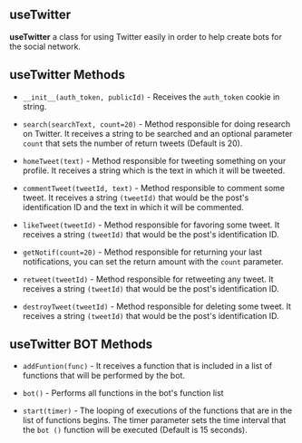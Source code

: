 ## useTwitter

**useTwitter** a class for using Twitter easily in order to help create bots for the social network.

## useTwitter Methods

* `__init__(auth_token, publicId)` - Receives the `auth_token` cookie in string.

* `search(searchText, count=20)` - Method responsible for doing research on Twitter. It receives a string to be searched and an optional parameter `count` that sets the number of return tweets (Default is 20).

* `homeTweet(text)` - Method responsible for tweeting something on your profile. It receives a string which is the text in which it will be tweeted. 

* `commentTweet(tweetId, text)` - Method responsible to comment some tweet. It receives a string `(tweetId)` that would be the post's identification ID and the text in which it will be commented.


* `likeTweet(tweetId)` - Method responsible for favoring some tweet. It receives a string `(tweetId)` that would be the post's identification ID.

* `getNotif(count=20)` - Method responsible for returning your last notifications, you can set the return amount with the `count` parameter.

* `retweet(tweetId)` - Method responsible for retweeting any tweet. It receives a string `(tweetId)` that would be the post's identification ID.

* `destroyTweet(tweetId)` - Method responsible for deleting some tweet. It receives a string `(tweetId)` that would be the post's identification ID.

## useTwitter BOT Methods

* `addFuntion(func)` - It receives a function that is included in a list of functions that will be performed by the bot.

* `bot()` - Performs all functions in the bot's function list

* `start(timer)` - The looping of executions of the functions that are in the list of functions begins. The timer parameter sets the time interval that the `bot ()` function will be executed (Default is 15 seconds).





